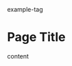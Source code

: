 <!-- Tags entered here are not visible, but are used to help search results !-->
<div class="tags">example-tag</div>

# Page Title
content
